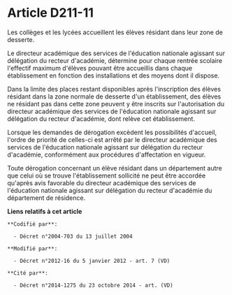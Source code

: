 # Article D211-11

Les collèges et les lycées accueillent les élèves résidant dans leur zone de desserte.

Le directeur académique des services de l'éducation nationale agissant sur délégation du recteur d'académie, détermine pour
chaque rentrée scolaire l'effectif maximum d'élèves pouvant être accueillis dans chaque établissement en fonction des
installations et des moyens dont il dispose.

Dans la limite des places restant disponibles après l'inscription des élèves résidant dans la zone normale de desserte d'un
établissement, des élèves ne résidant pas dans cette zone peuvent y être inscrits sur l'autorisation du directeur académique
des services de l'éducation nationale agissant sur délégation du recteur d'académie, dont relève cet établissement.

Lorsque les demandes de dérogation excèdent les possibilités d'accueil, l'ordre de priorité de celles-ci est arrêté par le
directeur académique des services de l'éducation nationale agissant sur délégation du recteur d'académie, conformément aux
procédures d'affectation en vigueur.

Toute dérogation concernant un élève résidant dans un département autre que celui où se trouve l'établissement sollicité ne
peut être accordée qu'après avis favorable du directeur académique des services de l'éducation nationale agissant sur
délégation du recteur d'académie du département de résidence.

**Liens relatifs à cet article**

	**Codifié par**:

	  - Décret n°2004-703 du 13 juillet 2004

	**Modifié par**:

	  - Décret n°2012-16 du 5 janvier 2012 - art. 7 (VD)

	**Cité par**:

	  - Décret n°2014-1275 du 23 octobre 2014 - art. (VD)
